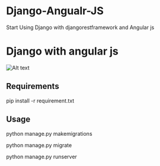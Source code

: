 # Django-Angualr-JS

Start Using Django with djangorestframework and  Angular js 

Django with angular js
=========




![Alt text](https://github.com/rmemon/Angular-JS-django-rest-framework-jwt/blob/master/tscreen.png?raw=true "Optional Title")


Requirements
------------

pip install -r requirement.txt





Usage
------------

python manage.py makemigrations

python manage.py migrate

python manage.py runserver
